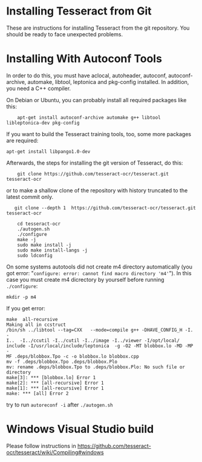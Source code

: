# Installing Tesseract from Git

These are instructions for installing Tesseract from the git repository. You should be ready to face unexpected problems.

# Installing With Autoconf Tools

In order to do this, you must have aclocal, autoheader, autoconf, autoconf-archive, automake, libtool, leptonica and pkg-config installed. In addition, you need a C++ compiler.

On Debian or Ubuntu, you can probably install all required packages like this:

```
    apt-get install autoconf-archive automake g++ libtool libleptonica-dev pkg-config
```

If you want to build the Tesseract training tools, too, some more packages are required:

    apt-get install libpango1.0-dev

Afterwards, the steps for installing the git version of Tesseract, do this:

```
    git clone https://github.com/tesseract-ocr/tesseract.git tesseract-ocr
```
or to make a shallow clone of the repository with history truncated to the latest commit only.
```
   git clone --depth 1  https://github.com/tesseract-ocr/tesseract.git tesseract-ocr
```
```
    cd tesseract-ocr
    ./autogen.sh
    ./configure
    make -j
    sudo make install -j
    sudo make install-langs -j
    sudo ldconfig
```

On some systems autotools did not create m4 directory  automatically (you got error: "`configure: error: cannot find macro directory 'm4'`"). In this case you must create m4 dicrectory by yourself before running `./configure`:
```
mkdir -p m4
```

If you get error:

```
make  all-recursive
Making all in ccstruct
/bin/sh ../libtool --tag=CXX   --mode=compile g++ -DHAVE_CONFIG_H -I. -
I..  -I../ccutil -I../cutil -I../image -I../viewer -I/opt/local/
include -I/usr/local/include/leptonica  -g -O2 -MT blobbox.lo -MD -MP -
MF .deps/blobbox.Tpo -c -o blobbox.lo blobbox.cpp
mv -f .deps/blobbox.Tpo .deps/blobbox.Plo
mv: rename .deps/blobbox.Tpo to .deps/blobbox.Plo: No such file or
directory
make[3]: *** [blobbox.lo] Error 1
make[2]: *** [all-recursive] Error 1
make[1]: *** [all-recursive] Error 1
make: *** [all] Error 2
```

try to run `autoreconf -i` after `./autogen.sh`

# Windows Visual Studio build

Please follow instructions in https://github.com/tesseract-ocr/tesseract/wiki/Compiling#windows
